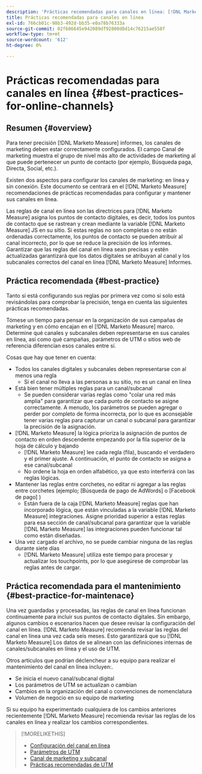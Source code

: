 ```yaml
---
description: 'Prácticas recomendadas para canales en línea: [!DNL Marketo Measure] - Documentación del producto'
title: Prácticas recomendadas para canales en línea
exl-id: 766cb01c-98b3-492d-bb35-e0a78b76333a
source-git-commit: 02f686645e942089df92800d8d14c76215ae558f
workflow-type: tm+mt
source-wordcount: '612'
ht-degree: 0%

---
```


# Prácticas recomendadas para canales en línea {#best-practices-for-online-channels}

## Resumen {#overview}

Para tener precisión [!DNL Marketo Measure] informes, los canales de marketing deben estar correctamente configurados. El campo Canal de marketing muestra el grupo de nivel más alto de actividades de marketing al que puede pertenecer un punto de contacto (por ejemplo, Búsqueda paga, Directa, Social, etc.).

Existen dos aspectos para configurar los canales de marketing: en línea y sin conexión. Este documento se centrará en el [!DNL Marketo Measure] recomendaciones de prácticas recomendadas para configurar y mantener sus canales en línea.

Las reglas de canal en línea son las directrices para [!DNL Marketo Measure] asigna los puntos de contacto digitales, es decir, todos los puntos de contacto que se rastrean y crean mediante la variable [!DNL Marketo Measure] JS en su sitio. Si estas reglas no son completas o no están ordenadas correctamente, los puntos de contacto se pueden atribuir al canal incorrecto, por lo que se reduce la precisión de los informes. Garantizar que las reglas del canal en línea sean precisas y estén actualizadas garantizará que los datos digitales se atribuyan al canal y los subcanales correctos del canal en línea [!DNL Marketo Measure] Informes.

## Práctica recomendada {#best-practice}

Tanto si está configurando sus reglas por primera vez como si solo está revisándolas para comprobar la precisión, tenga en cuenta las siguientes prácticas recomendadas.

Tómese un tiempo para pensar en la organización de sus campañas de marketing y en cómo encajan en el [!DNL Marketo Measure] marco. Determine qué canales y subcanales deben representarse en sus canales en línea, así como qué campañas, parámetros de UTM o sitios web de referencia diferencian esos canales entre sí.

Cosas que hay que tener en cuenta:

* Todos los canales digitales y subcanales deben representarse con al menos una regla
   * Si el canal no lleva a las personas a su sitio, no es un canal en línea
* Está bien tener múltiples reglas para un canal/subcanal
   * Se pueden considerar varias reglas como &quot;colar una red más amplia&quot; para garantizar que cada punto de contacto se asigne correctamente. A menudo, los parámetros se pueden agregar o perder por completo de forma incorrecta, por lo que es aconsejable tener varias reglas para capturar un canal o subcanal para garantizar la precisión de la asignación.
* [!DNL Marketo Measure] la lógica prioriza la asignación de puntos de contacto en orden descendente empezando por la fila superior de la hoja de cálculo y bajando
   * [!DNL Marketo Measure] lee cada regla (fila), buscando el verdadero y el primer ajuste. A continuación, el punto de contacto se asigna a ese canal/subcanal
   * No ordene la hoja en orden alfabético, ya que esto interferirá con las reglas lógicas.
* Mantener las reglas entre corchetes, no editar ni agregar a las reglas entre corchetes (ejemplo; [Búsqueda de pago de AdWords] o [Facebook de pago] )
   * Están fuera de la caja [!DNL Marketo Measure] reglas que han incorporado lógica, que están vinculadas a la variable [!DNL Marketo Measure] integraciones. Asigne prioridad superior a estas reglas para esa sección de canal/subcanal para garantizar que la variable [!DNL Marketo Measure] las integraciones pueden funcionar tal como están diseñadas.
* Una vez cargado el archivo, no se puede cambiar ninguna de las reglas durante siete días
   * [!DNL Marketo Measure] utiliza este tiempo para procesar y actualizar los touchpoints, por lo que asegúrese de comprobar las reglas antes de cargar.

## Práctica recomendada para el mantenimiento {#best-practice-for-maintenace}

Una vez guardadas y procesadas, las reglas de canal en línea funcionan continuamente para incluir sus puntos de contacto digitales. Sin embargo, algunos cambios o escenarios hacen que desee revisar la configuración del canal en línea. [!DNL Marketo Measure] recomienda revisar las reglas del canal en línea una vez cada seis meses. Esto garantizará que su [!DNL Marketo Measure] Los datos de se alinean con las definiciones internas de canales/subcanales en línea y el uso de UTM.

Otros artículos que podrían déclencheur a su equipo para realizar el mantenimiento del canal en línea incluyen:.

* Se inicia el nuevo canal/subcanal digital
* Los parámetros de UTM se actualizan o cambian
* Cambios en la organización del canal o convenciones de nomenclatura
* Volumen de negocio en su equipo de marketing

Si su equipo ha experimentado cualquiera de los cambios anteriores recientemente [!DNL Marketo Measure] recomienda revisar las reglas de los canales en línea y realizar los cambios correspondientes.

>[!MORELIKETHIS]
>
>* [Configuración del canal en línea](/help/channel-tracking-and-setup/online-channels/online-custom-channel-setup.md)
>* [Parámetros de UTM](/help/channel-tracking-and-setup/online-channels/utm-parameters.md)
>* [Canal de marketing y subcanal](/help/channel-tracking-and-setup/online-channels/marketing-channels-and-subchannels.md)
>* [Prácticas recomendadas de UTM](/help/channel-tracking-and-setup/online-channels/best-practices-for-setting-up-utm-parameters.md)

